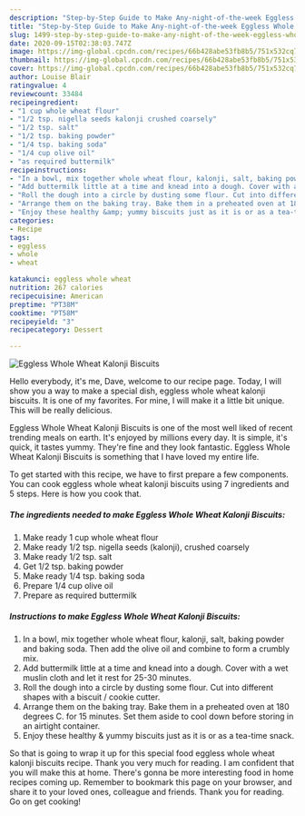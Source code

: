 ```yaml
---
description: "Step-by-Step Guide to Make Any-night-of-the-week Eggless Whole Wheat Kalonji Biscuits"
title: "Step-by-Step Guide to Make Any-night-of-the-week Eggless Whole Wheat Kalonji Biscuits"
slug: 1499-step-by-step-guide-to-make-any-night-of-the-week-eggless-whole-wheat-kalonji-biscuits
date: 2020-09-15T02:38:03.747Z
image: https://img-global.cpcdn.com/recipes/66b428abe53fb8b5/751x532cq70/eggless-whole-wheat-kalonji-biscuits-recipe-main-photo.jpg
thumbnail: https://img-global.cpcdn.com/recipes/66b428abe53fb8b5/751x532cq70/eggless-whole-wheat-kalonji-biscuits-recipe-main-photo.jpg
cover: https://img-global.cpcdn.com/recipes/66b428abe53fb8b5/751x532cq70/eggless-whole-wheat-kalonji-biscuits-recipe-main-photo.jpg
author: Louise Blair
ratingvalue: 4
reviewcount: 33484
recipeingredient:
- "1 cup whole wheat flour"
- "1/2 tsp. nigella seeds kalonji crushed coarsely"
- "1/2 tsp. salt"
- "1/2 tsp. baking powder"
- "1/4 tsp. baking soda"
- "1/4 cup olive oil"
- "as required buttermilk"
recipeinstructions:
- "In a bowl, mix together whole wheat flour, kalonji, salt, baking powder and baking soda. Then add the olive oil and combine to form a crumbly mix."
- "Add buttermilk little at a time and knead into a dough. Cover with a wet muslin cloth and let it rest for 25-30 minutes."
- "Roll the dough into a circle by dusting some flour. Cut into different shapes with a biscuit / cookie cutter."
- "Arrange them on the baking tray. Bake them in a preheated oven at 180 degrees C. for 15 minutes. Set them aside to cool down before storing in an airtight container."
- "Enjoy these healthy &amp; yummy biscuits just as it is or as a tea-time snack."
categories:
- Recipe
tags:
- eggless
- whole
- wheat

katakunci: eggless whole wheat 
nutrition: 267 calories
recipecuisine: American
preptime: "PT38M"
cooktime: "PT58M"
recipeyield: "3"
recipecategory: Dessert

---
```



![Eggless Whole Wheat Kalonji Biscuits](https://img-global.cpcdn.com/recipes/66b428abe53fb8b5/751x532cq70/eggless-whole-wheat-kalonji-biscuits-recipe-main-photo.jpg)

Hello everybody, it's me, Dave, welcome to our recipe page. Today, I will show you a way to make a special dish, eggless whole wheat kalonji biscuits. It is one of my favorites. For mine, I will make it a little bit unique. This will be really delicious.



Eggless Whole Wheat Kalonji Biscuits is one of the most well liked of recent trending meals on earth. It's enjoyed by millions every day. It is simple, it's quick, it tastes yummy. They're fine and they look fantastic. Eggless Whole Wheat Kalonji Biscuits is something that I have loved my entire life.


To get started with this recipe, we have to first prepare a few components. You can cook eggless whole wheat kalonji biscuits using 7 ingredients and 5 steps. Here is how you cook that.

<!--inarticleads1-->

##### The ingredients needed to make Eggless Whole Wheat Kalonji Biscuits:

1. Make ready 1 cup whole wheat flour
1. Make ready 1/2 tsp. nigella seeds (kalonji), crushed coarsely
1. Make ready 1/2 tsp. salt
1. Get 1/2 tsp. baking powder
1. Make ready 1/4 tsp. baking soda
1. Prepare 1/4 cup olive oil
1. Prepare as required buttermilk




<!--inarticleads2-->

##### Instructions to make Eggless Whole Wheat Kalonji Biscuits:

1. In a bowl, mix together whole wheat flour, kalonji, salt, baking powder and baking soda. Then add the olive oil and combine to form a crumbly mix.
1. Add buttermilk little at a time and knead into a dough. Cover with a wet muslin cloth and let it rest for 25-30 minutes.
1. Roll the dough into a circle by dusting some flour. Cut into different shapes with a biscuit / cookie cutter.
1. Arrange them on the baking tray. Bake them in a preheated oven at 180 degrees C. for 15 minutes. Set them aside to cool down before storing in an airtight container.
1. Enjoy these healthy &amp; yummy biscuits just as it is or as a tea-time snack.




So that is going to wrap it up for this special food eggless whole wheat kalonji biscuits recipe. Thank you very much for reading. I am confident that you will make this at home. There's gonna be more interesting food in home recipes coming up. Remember to bookmark this page on your browser, and share it to your loved ones, colleague and friends. Thank you for reading. Go on get cooking!
